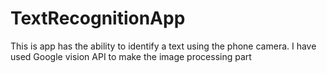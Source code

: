 # TextRecognitionApp
This is app has the ability to identify a text using the phone camera. I have used Google vision API to make the image processing part
